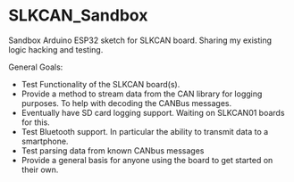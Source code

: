 # SLKCAN_Sandbox
Sandbox Arduino ESP32 sketch for SLKCAN board. Sharing my existing logic hacking and testing. 

General Goals:
- Test Functionality of the SLKCAN board(s). 
- Provide a method to stream data from the CAN library for logging purposes. To help with decoding the CANBus messages. 
- Eventually have SD card logging support. Waiting on SLKCAN01 boards for this.
- Test Bluetooth support. In particular the ability to transmit data to a smartphone. 
- Test parsing data from known CANbus messages
- Provide a general basis for anyone using the board to get started on their own. 
